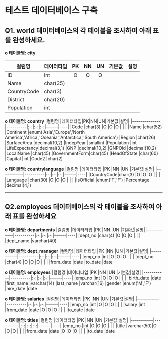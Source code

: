 # 테스트 데이터베이스 구축
## Q1. world 데이터베이스의 각 테이블을 조사하여 아래 표를 완성하세요.
**o 테이블명: city**

|컬럼명     |데이터타입|PK|NN|UN|기본값|설명|
|-----------|----------|:-:|:-:|:-:|------|----|
|ID         |int       |O  |O  |O  |   |       |
|Name       |char(35)  |   |   |
|CountryCode|char(3)   |   |
|District   |char(20)  |   |
|Population |int       |   |

**o 테이블명: country**
|컬럼명        |데이터타입|PK|NN|UN|기본값|설명|
|--------------|----------|:-:|:-:|:-:|------|----|
|Code          |char(3)   |O  |O  |O  |   |       |
|Name          |char(52) 
|Continent     |enum('Asia','Europe','North America','Africa','Oceania','Antarctica','South America') 
|Region        |char(26) 
|SurfaceArea   |decimal(10,2) 
|IndepYear     |smallint 
|Population    |int 
|LifeExpectancy|decimal(3,1) 
|GNP           |decimal(10,2) 
|GNPOld        |decimal(10,2) 
|LocalName     |char(45) 
|GovernmentForm|char(45) 
|HeadOfState   |char(60) 
|Capital       |int 
|Code2         |char(2)


**o 테이블명: countrylanguage**
|컬럼명     |데이터타입 |PK |NN |UN |기본값|설명|
|-----------|----------|:-:|:-:|:-:|------|----|
|CountryCode|char(3)   |O  |O  |O  |     |       |
|Language   |char(30)  |O  |O  |O  |     |       | 
|IsOfficial |enum('T','F') 
|Percentage |decimal(4,1)

---

## Q2.employees 데이터베이스의 각 테이블을 조사하여 아래 표를 완성하세요

**o 테이블명: departments**
|컬럼명     |데이터타입 |PK |NN |UN |기본값|설명|
|-----------|----------|:-:|:-:|:-:|------|----|
|dept_no    |char(4)   |O  |O  |O  |     |       |
|dept_name  |varchar(40)

**o 테이블명: dept_manager**
|컬럼명     |데이터타입 |PK |NN |UN |기본값|설명|
|-----------|----------|:-:|:-:|:-:|------|----|
|emp_no     |int       |O  |O  |O  |     |       |
|dept_no    |char(4)   |O  |O  |O  |     |       |
|from_date  |date 
|to_date    |date

**o 테이블명: employees**
|컬럼명     |데이터타입 |PK |NN |UN |기본값|설명|
|-----------|----------|:-:|:-:|:-:|------|----|
|emp_no     |int       |O  |O  |O  |     |       |
|birth_date |date 
|first_name |varchar(14) 
|last_name  |varchar(16) 
|gender     |enum('M','F') 
|hire_date  |date



**o 테이블명: salaries**
|컬럼명     |데이터타입 |PK |NN |UN |기본값|설명|
|-----------|----------|:-:|:-:|:-:|------|----|
|emp_no     |int       |O  |O  |O  |     |       |
|salary     |int 
|from_date  |date      |O  |O  |O  |     |       |
|to_date    |date


**o 테이블명: titles**
|컬럼명     |데이터타입 |PK |NN |UN |기본값|설명|
|-----------|----------|:-:|:-:|:-:|------|----|
|emp_no     |int       |O  |O  |O  |     |       |
|title      |varchar(50)|O  |O  |O  |     |       |
|from_date  |date      |O  |O  |O  |     |       | 
|to_date    |date


